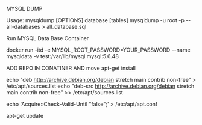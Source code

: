 MYSQL DUMP

Usage: mysqldump [OPTIONS] database [tables]
mysqldump -u root -p --all-databases > all_database.sql

Run MYSQL Data Base Container

docker run -itd -e MYSQL_ROOT_PASSWORD=YOUR_PASSWORD --name mysqldata -v test:/var/lib/mysql mysql:5.6.48

ADD REPO IN CONATINER AND move apt-get install

echo "deb http://archive.debian.org/debian stretch main contrib non-free" > /etc/apt/sources.list
echo "deb-src http://archive.debian.org/debian stretch main contrib non-free" >> /etc/apt/sources.list

echo 'Acquire::Check-Valid-Until "false";' > /etc/apt/apt.conf

apt-get update